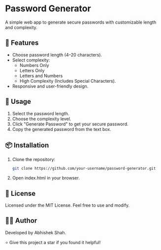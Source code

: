  # Password Generator

A simple web app to generate secure passwords with customizable length and complexity.

## 🎯 Features
- Choose password length (4–20 characters).
- Select complexity:
  - Numbers Only
  - Letters Only
  - Letters and Numbers
  - High Complexity (Includes Special Characters).
- Responsive and user-friendly design.

## 🚀 Usage
1. Select the password length.
2. Choose the complexity level.
3. Click "Generate Password" to get your secure password.
4. Copy the generated password from the text box.

## 📦 Installation
1. Clone the repository:
   ```bash
   git clone https://github.com/your-username/password-generator.git

2. Open index.html in your browser.

## 📄 License
Licensed under the MIT License. Feel free to use and modify.

## 👨‍💻 Author
Developed by Abhishek Shah.

⭐ Give this project a star if you found it helpful!
